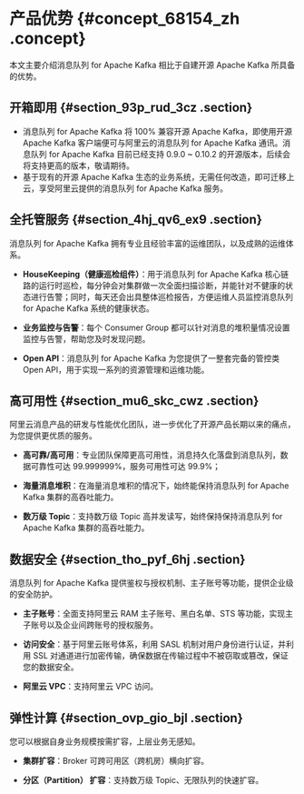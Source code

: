 # 产品优势 {#concept_68154_zh .concept}

本文主要介绍消息队列 for Apache Kafka 相比于自建开源 Apache Kafka 所具备的优势。

## 开箱即用 {#section_93p_rud_3cz .section}

-   消息队列 for Apache Kafka 将 100% 兼容开源 Apache Kafka，即使用开源 Apache Kafka 客户端便可与阿里云的消息队列 for Apache Kafka 通讯。消息队列 for Apache Kafka 目前已经支持 0.9.0 ~ 0.10.2 的开源版本，后续会将支持更高的版本，敬请期待。
-   基于现有的开源 Apache Kafka 生态的业务系统，无需任何改造，即可迁移上云，享受阿里云提供的消息队列 for Apache Kafka 服务。

## 全托管服务 {#section_4hj_qv6_ex9 .section}

消息队列 for Apache Kafka 拥有专业且经验丰富的运维团队，以及成熟的运维体系。

-   **HouseKeeping（健康巡检组件）**：用于消息队列 for Apache Kafka 核心链路的运行时巡检，每分钟会对集群做一次全面扫描诊断，并能针对不健康的状态进行告警；同时，每天还会出具整体巡检报告，方便运维人员监控消息队列 for Apache Kafka 系统的健康状态。

-   **业务监控与告警**：每个 Consumer Group 都可以针对消息的堆积量情况设置监控与告警，帮助您及时发现问题。

-   **Open API**：消息队列 for Apache Kafka 为您提供了一整套完备的管控类 Open API，用于实现一系列的资源管理和运维功能。


## 高可用性 {#section_mu6_skc_cwz .section}

阿里云消息产品的研发与性能优化团队，进一步优化了开源产品长期以来的痛点，为您提供更优质的服务。

-   **高可靠/高可用**：专业团队保障更高可用性，消息持久化落盘到消息队列，数据可靠性可达 99.999999%，服务可用性可达 99.9%；

-   **海量消息堆积**：在海量消息堆积的情况下，始终能保持消息队列 for Apache Kafka 集群的高吞吐能力。

-   **数万级 Topic**：支持数万级 Topic 高并发读写，始终保持保持消息队列 for Apache Kafka 集群的高吞吐能力。


## 数据安全 {#section_tho_pyf_6hj .section}

消息队列 for Apache Kafka 提供鉴权与授权机制、主子账号等功能，提供企业级的安全防护。

-   **主子账号**：全面支持阿里云 RAM 主子账号、黑白名单、STS 等功能，实现主子账号以及企业间跨账号的授权服务。

-   **访问安全**：基于阿里云账号体系，利用 SASL 机制对用户身份进行认证，并利用 SSL 对通道进行加密传输，确保数据在传输过程中不被窃取或篡改，保证您的数据安全。

-   **阿里云 VPC**：支持阿里云 VPC 访问。


## 弹性计算 {#section_ovp_gio_bjl .section}

您可以根据自身业务规模按需扩容，上层业务无感知。

-   **集群扩容**：Broker 可跨可用区（跨机房）横向扩容。

-   **分区（Partition） 扩容**：支持数万级 Topic、无限队列的快速扩容。


